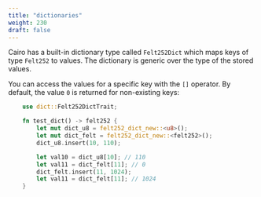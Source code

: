 ```yaml
---
title: "dictionaries"
weight: 230
draft: false
---
```


Cairo has a built-in dictionary type called `Felt252Dict` which maps keys of type `Felt252` to values. The dictionary is generic over the type of the stored values.  

You can access the values for a specific key with the `[]` operator.
By default, the value `0` is returned for non-existing keys:

```rust {.codebox}
    use dict::Felt252DictTrait;

    fn test_dict() -> felt252 {
        let mut dict_u8 = felt252_dict_new::<u8>();
        let mut dict_felt = felt252_dict_new::<felt252>();
        dict_u8.insert(10, 110);

        let val10 = dict_u8[10]; // 110
        let val11 = dict_felt[11]; // 0
        dict_felt.insert(11, 1024);
        let val11 = dict_felt[11]; // 1024
    }
```
